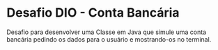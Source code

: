 # Desafio DIO - Conta Bancária

Desafio para desenvolver uma Classe em Java que simule uma conta bancária pedindo os dados para o usuário e mostrando-os no terminal.
